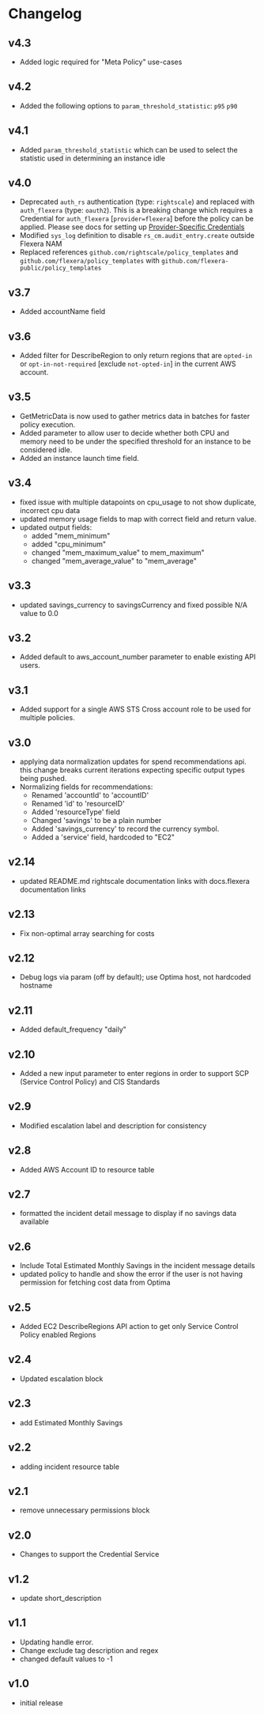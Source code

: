 # Changelog

## v4.3

- Added logic required for "Meta Policy" use-cases

## v4.2

- Added the following options to `param_threshold_statistic`: `p95` `p90`

## v4.1

- Added `param_threshold_statistic` which can be used to select the statistic used in determining an instance idle

## v4.0

- Deprecated `auth_rs` authentication (type: `rightscale`) and replaced with `auth_flexera` (type: `oauth2`).  This is a breaking change which requires a Credential for `auth_flexera` [`provider=flexera`] before the policy can be applied.  Please see docs for setting up [Provider-Specific Credentials](https://docs.flexera.com/flexera/EN/Automation/ProviderCredentials.htm)
- Modified `sys_log` definition to disable `rs_cm.audit_entry.create` outside Flexera NAM
- Replaced references `github.com/rightscale/policy_templates` and `github.com/flexera/policy_templates` with `github.com/flexera-public/policy_templates`

## v3.7

- Added accountName field

## v3.6

- Added filter for DescribeRegion to only return regions that are `opted-in` or `opt-in-not-required` [exclude `not-opted-in`] in the current AWS account.

## v3.5

- GetMetricData is now used to gather metrics data in batches for faster policy execution.
- Added parameter to allow user to decide whether both CPU and memory need to be under the specified threshold for an instance to be considered idle.
- Added an instance launch time field.

## v3.4

- fixed issue with multiple datapoints on cpu_usage to not show duplicate, incorrect cpu data
- updated memory usage fields to map with correct field and return value.
- updated output fields:
  - added "mem_minimum"
  - added "cpu_minimum"
  - changed "mem_maximum_value" to mem_maximum"
  - changed "mem_average_value" to "mem_average"

## v3.3

- updated savings_currency to savingsCurrency and fixed possible N/A value to 0.0

## v3.2

- Added default to aws_account_number parameter to enable existing API users.

## v3.1

- Added support for a single AWS STS Cross account role to be used for multiple policies.

## v3.0

- applying data normalization updates for spend recommendations api. this change breaks current iterations expecting specific output types being pushed.
- Normalizing fields for recommendations:
  - Renamed 'accountId' to 'accountID'
  - Renamed 'id' to 'resourceID'
  - Added 'resourceType' field
  - Changed 'savings' to be a plain number
  - Added 'savings_currency' to record the currency symbol.
  - Added a 'service' field, hardcoded to "EC2"

## v2.14

- updated README.md rightscale documentation links with docs.flexera documentation links

## v2.13

- Fix non-optimal array searching for costs

## v2.12

- Debug logs via param (off by default); use Optima host, not hardcoded hostname

## v2.11

- Added default_frequency "daily"

## v2.10

- Added a new input parameter to enter regions in order to support SCP (Service Control Policy) and CIS Standards

## v2.9

- Modified escalation label and description for consistency

## v2.8

- Added AWS Account ID to resource table

## v2.7

- formatted the incident detail message to display if no savings data available

## v2.6

- Include Total Estimated Monthly Savings in the incident message details
- updated policy to handle and show the error if the user is not having permission for fetching cost data from Optima

## v2.5

- Added EC2 DescribeRegions API action to get only Service Control Policy enabled Regions

## v2.4

- Updated escalation block

## v2.3

- add Estimated Monthly Savings

## v2.2

- adding incident resource table

## v2.1

- remove unnecessary permissions block

## v2.0

- Changes to support the Credential Service

## v1.2

- update short_description

## v1.1

- Updating handle error.
- Change exclude tag description and regex
- changed default values to -1

## v1.0

- initial release
